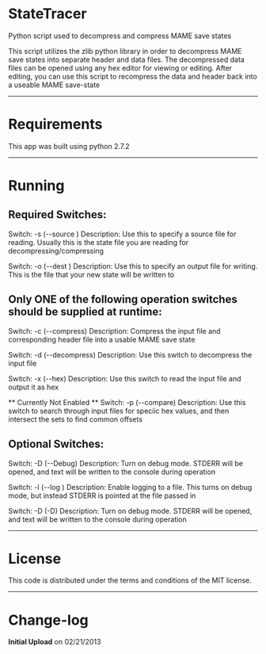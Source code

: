 StateTracer
==========

Python script used to decompress and compress MAME save states

This script utilizes the zlib python library in order to decompress MAME save states into
separate header and data files. The decompressed data files can be opened using any hex editor for
viewing or editing. After editing, you can use this script to recompress the data and header back into
a useable MAME save-state

------------
Requirements
============

This app was built using python 2.7.2

------------
Running
============

Required Switches:
-------------------
Switch: -s <file>  (--source <file>)
Description: Use this to specify a source file for reading. Usually this is the state file you
are reading for decompressing/compressing

Switch: -o <file>  (--dest <file>)
Description: Use this to specify an output file for writing. This is the file that your new state will be written to


Only ONE of the following operation switches should be supplied at runtime:
----------------------------------------------------------------------------
Switch: -c (--compress)
Description: Compress the input file and corresponding header file into a usable MAME save state

Switch: -d (--decompress)
Description: Use this switch to decompress the input file

Switch: -x (--hex)
Description: Use this switch to read the input file and output it as hex

** Currently Not Enabled **
Switch: -p (--compare)
Description: Use this switch to search through input files for speciic hex values, and then intersect the sets 
to find common offsets

Optional Switches:
------------------
Switch: -D (--Debug)
Description: Turn on debug mode. STDERR will be opened, and text will be written to the console during operation

Switch: -l <file> (--log <file>)
Description: Enable logging to a file. This turns on debug mode, but instead STDERR is pointed at the file passed in

Switch: -D (-D)
Description: Turn on debug mode. STDERR will be opened, and text will be written to the console during operation

-------
License
=======

This code is distributed under the terms and conditions of the MIT license. 

----------
Change-log
==========

**Initial Upload** on 02/21/2013